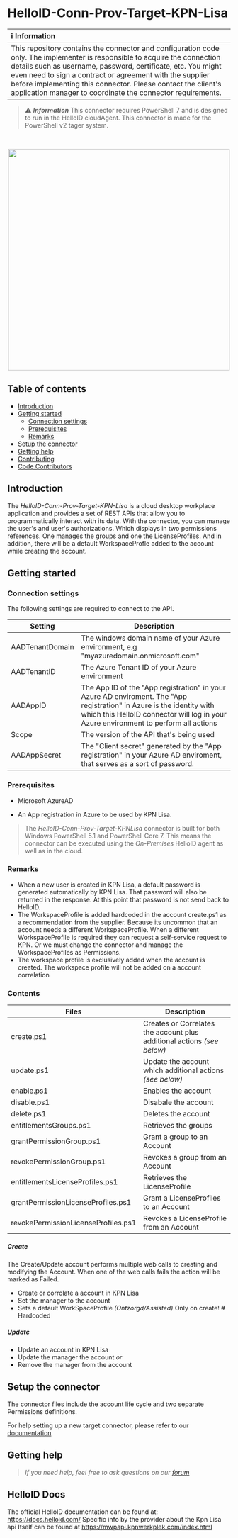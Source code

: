 # HelloID-Conn-Prov-Target-KPN-Lisa

| :information_source: Information |
|:---------------------------|
| This repository contains the connector and configuration code only. The implementer is responsible to acquire the connection details such as username, password, certificate, etc. You might even need to sign a contract or agreement with the supplier before implementing this connector. Please contact the client's application manager to coordinate the connector requirements.       |

> :warning: **_Information_**
> This connector requires PowerShell 7 and is designed to run in the HelloID cloudAgent. This connector is made for the PowerShell v2 tager system.

<br />
<p align="center">
  <img src="https://www.tools4ever.nl/connector-logos/kpn-logo.png" width="500">
</p>

## Table of contents

- [Introduction](#Introduction)
- [Getting started](#Getting-started)
  + [Connection settings](#Connection-settings)
  + [Prerequisites](#Prerequisites)
  + [Remarks](#Remarks)
- [Setup the connector](Setup-The-Connector)
- [Getting help](Getting-help)
- [Contributing](Contributing)
- [Code Contributors](Code-Contributors)

## Introduction

The _HelloID-Conn-Prov-Target-KPN-Lisa_ is a cloud desktop workplace application and provides a set of REST APIs that allow you to programmatically interact with its data. With the connector, you can manage the user's and user's authorizations. Which displays in two permissions references. One manages the groups and one the LicenseProfiles. And in addition, there will be a default WorkspaceProfle added to the account while creating the account.

## Getting started

### Connection settings

The following settings are required to connect to the API.

| Setting     | Description |
| ------------ | ----------- |
| AADTenantDomain          | The windows domain name of your Azure environment, e.g  "myazuredomain.onmicrosoft.com"                   |
| AADTenantID      | The Azure Tenant ID of your Azure environment                  |
| AADAppID               |     The App ID of the "App registration" in your Azure AD enviroment. The "App registration" in Azure is the identity with which this HelloID connector will log in your Azure environment to perform all actions |
| Scope               |     The version of the API that's being used |
| AADAppSecret               |     The "Client secret" generated by the "App registration" in your Azure AD enviroment, that serves as a sort of password.

### Prerequisites

- Microsoft AzureAD

- An App registration in Azure to be used by KPN Lisa.

> The _HelloID-Conn-Prov-Target-KPNLisa_ connector is built for both Windows PowerShell 5.1 and PowerShell Core 7. This means the connector can be executed using the _On-Premises_ HelloID agent as well as in the cloud.

### Remarks

- When a new user is created in KPN Lisa, a default password is generated automatically by KPN Lisa. That password will also be returned in the response. At this point that password is not send back to HelloID.
- The WorkspaceProfile is added hardcoded in the account create.ps1 as a recommendation from the supplier. Because its uncommon that an account needs a different WorkspaceProfile. When a different WorkspaceProfile is required they can request a self-service request to KPN. Or we must change the connector and manage the WorkspaceProfiles as Permissions.
- The workspace profile is exclusively added when the account is created. The workspace profile will not be added on a account correlation

### Contents

| Files       | Description                                |
| ----------- | ------------------------------------------ |
| create.ps1                    | Creates or Correlates the account plus additional actions _(see below)_|
| update.ps1                    | Update the account which additional actions _(see below)_   |
| enable.ps1                    | Enables the account      |
| disable.ps1                   | Disabale the account     |
| delete.ps1                    | Deletes the account      |
| entitlementsGroups.ps1        | Retrieves the groups                                      |
| grantPermissionGroup.ps1      | Grant a group to an Account    |
| revokePermissionGroup.ps1     | Revokes a group from an Account     |
| entitlementsLicenseProfiles.ps1     | Retrieves the LicenseProfile        |
| grantPermissionLicenseProfiles.ps1  | Grant a LicenseProfiles  to an Account    |
| revokePermissionLicenseProfiles.ps1 | Revokes a LicenseProfile  from an Account   |

##### Create

  The Create/Update account performs multiple web calls to creating and modifying the Account. When one of the web calls fails the action will be marked as Failed.

  - Create or corrolate a account in KPN Lisa
  - Set the manager to the account
  - Sets a default WorkSpaceProfile _(Ontzorgd/Assisted)_ Only on create!   # Hardcoded


##### Update
  - Update an account in KPN Lisa
  - Update the manager the account _or_
  - Remove the manager from the account

## Setup the connector

The connector files include the account life cycle and two separate Permissions definitions.

For help setting up a new target connector, please refer to our [documentation](https://docs.helloid.com/hc/en-us/articles/360012388639-How-to-add-a-target-system)

## Getting help

> _If you need help, feel free to ask questions on our [forum](https://forum.helloid.com)_

## HelloID Docs

The official HelloID documentation can be found at: https://docs.helloid.com/
Specific info by the provider about the Kpn Lisa api Itself can be found at  https://mwpapi.kpnwerkplek.com/index.html

